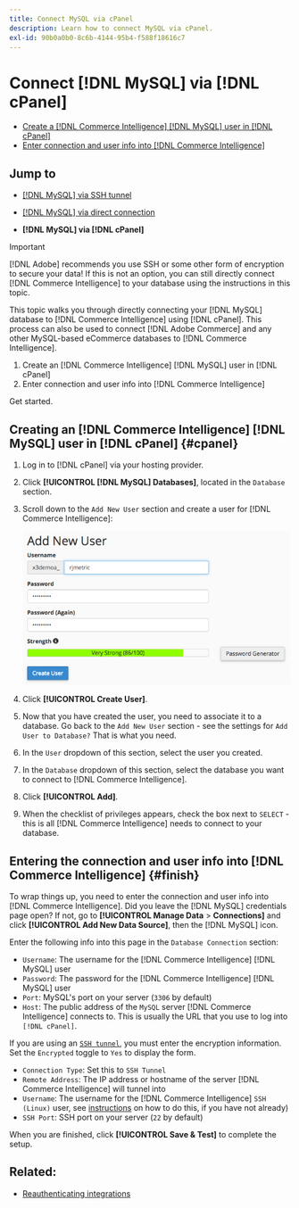 ```yaml
---
title: Connect MySQL via cPanel
description: Learn how to connect MySQL via cPanel.
exl-id: 90b0a0b0-8c6b-4144-95b4-f588f18616c7
---
```

# Connect [!DNL MySQL] via [!DNL cPanel]

* [Create a [!DNL Commerce Intelligence] [!DNL MySQL] user in [!DNL cPanel]](#cpanel)
* [Enter connection and user info into [!DNL Commerce Intelligence]](#finish)

## Jump to

* [[!DNL MySQL] via SSH tunnel](../integrations/mysql-via-ssh-tunnel.md)
* [[!DNL MySQL] via direct connection](../integrations/mysql-via-a-direct-connection.md)

* **[!DNL MySQL] via [!DNL cPanel]**

>[!IMPORTANT]
>
>[!DNL Adobe] recommends you use SSH or some other form of encryption to secure your data! If this is not an option, you can still directly connect [!DNL Commerce Intelligence] to your database using the instructions in this topic.

This topic walks you through directly connecting your [!DNL MySQL] database to [!DNL Commerce Intelligence] using [!DNL cPanel]. This process can also be used to connect [!DNL Adobe Commerce] and any other MySQL-based eCommerce databases to [!DNL Commerce Intelligence].

1. Create an [!DNL Commerce Intelligence] [!DNL MySQL] user in [!DNL cPanel]
1. Enter connection and user info into [!DNL Commerce Intelligence]

Get started.

## Creating an [!DNL Commerce Intelligence] [!DNL MySQL] user in [!DNL cPanel] {#cpanel}

1. Log in to [!DNL cPanel] via your hosting provider.
1. Click **[!UICONTROL [!DNL MySQL] Databases]**, located in the `Database` section.
1. Scroll down to the `Add New User` section and create a user for [!DNL Commerce Intelligence]:

     ![](../../../assets/create-mbi-mysql-user-cpanel.png)

1. Click **[!UICONTROL Create User]**.
1. Now that you have created the user, you need to associate it to a database. Go back to the `Add New User` section - see the settings for `Add User to Database?` That is what you need.
1. In the `User` dropdown of this section, select the user you created.
1. In the `Database` dropdown of this section, select the database you want to connect to [!DNL Commerce Intelligence].
1. Click **[!UICONTROL Add]**.
1. When the checklist of privileges appears, check the box next to `SELECT` - this is all [!DNL Commerce Intelligence] needs to connect to your database.

## Entering the connection and user info into [!DNL Commerce Intelligence] {#finish}

To wrap things up, you need to enter the connection and user info into [!DNL Commerce Intelligence]. Did you leave the [!DNL MySQL] credentials page open? If not, go to **[!UICONTROL Manage Data** > **Connections]** and click **[!UICONTROL Add New Data Source]**, then the [!DNL MySQL] icon.

Enter the following info into this page in the `Database Connection` section:

* `Username`: The username for the [!DNL Commerce Intelligence] [!DNL MySQL] user
* `Password`: The password for the [!DNL Commerce Intelligence] [!DNL MySQL] user
* `Port`: MySQL's port on your server (`3306` by default)
* `Host`: The public address of the `MySQL` server [!DNL Commerce Intelligence] connects to. This is usually the URL that you use to log into `[!DNL cPanel]`.

If you are using an [`SSH tunnel`](../integrations/mysql-via-ssh-tunnel.md), you must enter the encryption information. Set the `Encrypted` toggle to `Yes` to display the form.

* `Connection Type`: Set this to `SSH Tunnel`
* `Remote Address`: The IP address or hostname of the server [!DNL Commerce Intelligence] will tunnel into
* `Username`: The username for the [!DNL Commerce Intelligence] `SSH (Linux)` user, see [instructions](../../../data-analyst/importing-data/integrations/mysql-via-ssh-tunnel.md) on how to do this, if you have not already)
* `SSH Port`: SSH port on your server (`22` by default)

When you are finished, click **[!UICONTROL Save & Test]** to complete the setup.

## Related:

* [Reauthenticating integrations](https://experienceleague.adobe.com/docs/commerce-knowledge-base/kb/how-to/mbi-reauthenticating-integrations.html?lang=en)
